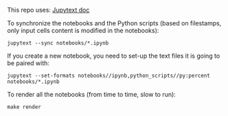 This repo uses: [Jupytext doc](https://jupytext.readthedocs.io/)

To synchronize the notebooks and the Python scripts (based on filestamps, only
input cells content is modified in the notebooks):

```
jupytext --sync notebooks/*.ipynb
```

If you create a new notebook, you need to set-up the text files it is going to be paired with:

```
jupytext --set-formats notebooks//ipynb,python_scripts//py:percent notebooks/*.ipynb
```

To render all the notebooks (from time to time, slow to run):

```
make render
```
